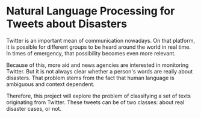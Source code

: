 # Natural Language Processing for Tweets about Disasters

Twitter is an important mean of communication nowadays. On that platform, it is possible for different groups to be heard around the world in real time. In times of emergency, that possibility becomes even more relevant.

Because of this, more aid and news agencies are interested in monitoring Twitter. But it is not always clear whether a person's words are really about disasters. That problem stems from the fact that human language is ambiguous and context dependent.

Therefore, this project will explore the problem of classifying a set of texts originating from Twitter. These tweets can be of two classes: about real disaster cases, or not.
